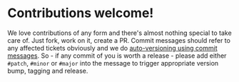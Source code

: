 # Contributions welcome!

We love contributions of any form and there's almost nothing special to take care of. Just fork, work on it, create a PR. Commit messages should refer to any affected tickets obviously and we do [auto-versioning using commit messages](https://github.com/anothrNick/github-tag-action). So - if any commit of you is worth a release - please add either `#patch`, `#minor` or `#major` into the message to trigger appropriate version bump, tagging and release. 
